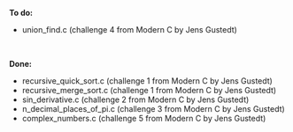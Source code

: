 **To do:** <br />
* union_find.c (challenge 4 from Modern C by Jens Gustedt) <br />
<br />

**Done:** <br />
* recursive_quick_sort.c (challenge 1 from Modern C by Jens Gustedt) <br />
* recursive_merge_sort.c (challenge 1 from Modern C by Jens Gustedt) <br />
* sin_derivative.c (challenge 2 from Modern C by Jens Gustedt) <br />
* n_decimal_places_of_pi.c (challenge 3 from Modern C by Jens Gustedt) <br />
* complex_numbers.c (challenge 5 from Modern C by Jens Gustedt) <br />

